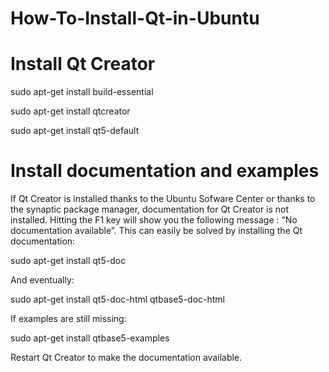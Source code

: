 # How-To-Install-Qt-in-Ubuntu

# Install Qt Creator

sudo apt-get install build-essential

sudo apt-get install qtcreator

sudo apt-get install qt5-default


# Install documentation and examples

If Qt Creator is installed thanks to the Ubuntu Sofware Center or thanks to the synaptic package manager, documentation for Qt Creator is not installed. Hitting the F1 key will show you the following message : “No documentation available”. This can easily be solved by installing the Qt documentation:

sudo apt-get install qt5-doc

And eventually:

sudo apt-get install qt5-doc-html qtbase5-doc-html

If examples are still missing:

sudo apt-get install qtbase5-examples

Restart Qt Creator to make the documentation available.
